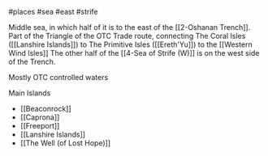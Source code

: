 #places #sea #east #strife

Middle sea, in which half of it is to the east of the [[2-Oshanan Trench]].  Part of the Triangle of the OTC Trade route, connecting The Coral Isles ([[Lanshire Islands]]) to The Primitive Isles ([[Ereth'Yu]]) to the [[Western Wind Isles]]  The other half of the [[4-Sea of Strife (W)]] is on the west side of the Trench.

Mostly OTC controlled waters

Main Islands
- [[Beaconrock]]
- [[Caprona]]
- [[Freeport]]
- [[Lanshire Islands]]
- [[The Well (of Lost Hope)]]

